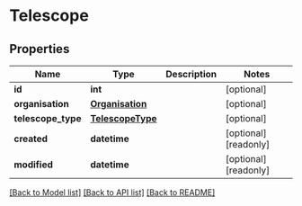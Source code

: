 # Telescope

## Properties
Name | Type | Description | Notes
------------ | ------------- | ------------- | -------------
**id** | **int** |  | [optional] 
**organisation** | [**Organisation**](Organisation.md) |  | [optional] 
**telescope_type** | [**TelescopeType**](TelescopeType.md) |  | [optional] 
**created** | **datetime** |  | [optional] [readonly] 
**modified** | **datetime** |  | [optional] [readonly] 

[[Back to Model list]](../README.md#documentation-for-models) [[Back to API list]](../README.md#documentation-for-api-endpoints) [[Back to README]](../README.md)


